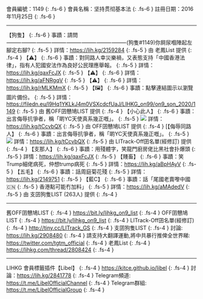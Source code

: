 
會員編號：1149 
{: .fs-6 }
會員名稱：坚持贯彻基本法
{: .fs-6 }
註冊日期：2016年11月25日 
{: .fs-6 }

---
【狗隻】 
{: .fs-6 }
事蹟：請問⸻⸻⸻⸻⸻⸻⸻⸻(狗隻#1149)你屙尿嗰陣起左腳定右腳? 
{: .fs-5 }
詳情：https://lih.kg/2159284 
{: .fs-5 }
由 老鳳List 提供 
{: .fs-4 }
【⚠️】 
{: .fs-6 }
事蹟：對同路人幸災樂禍，又表態支持「中國香港法律」，指有人犯國安法作為良好公民理應舉報。 
{: .fs-5 }
詳情：https://lih.kg/qaxFcJX 
{: .fs-5 }
【⚠️】 
{: .fs-6 }
詳情：https://lih.kg/aFNRgqV 
{: .fs-5 }
【⚠️】 
{: .fs-6 }
詳情：https://lih.kg/rMLKMmX 
{: .fs-5 }
【🖼️】 
{: .fs-6 }
事蹟：點擊連結圖示以瀏覽圖片備份。 
{: .fs-5 }
詳情：https://filedn.eu/l9Hq1YKLkJ4m0VSXcdcfUaJ/LIHKG_on99/on9_son_2020/1149 
{: .fs-5 }
由 舊OFF囝戇鳩LIST 提供 
{: .fs-4 }
【小心此人】 
{: .fs-6 }
事蹟：出言侮辱抗爭者，稱「啲YC天使真系幾正嘅」。 
{: .fs-5 }
![](https://filedn.eu/l9Hq1YKLkJ4m0VSXcdcfUaJ/LIHKG_on99/on9_jai/1149/1149.1_.png)
詳情：https://lih.kg/tCcvbQX 
{: .fs-5 }
由 OFF囝戇鳩LIST 提供 
{: .fs-4 }
[【侮辱同路人】 
{: .fs-6 }
事蹟：出言侮辱抗爭者，稱「啲YC天使真系幾正嘅」。 
{: .fs-5 }
![](https://filedn.eu/l9Hq1YKLkJ4m0VSXcdcfUaJ/LIHKG_on99/on9_jai/1149/1149.1_.png)
詳情：https://lih.kg/tCcvbQX 
{: .fs-5 }
由 LITrack-Off囝名單(經修訂) 提供 
{: .fs-4 }
【支那人】 
{: .fs-6 }
事蹟：用殘體字，笑龍門廚房佬比黑社會扑爆頭 
{: .fs-5 }
詳情：https://lih.kg/qaxFcJX 
{: .fs-5 }
【賤畜】 
{: .fs-6 }
事蹟：笑Trump細佬病死，仲想trump病死 
{: .fs-5 }
詳情：https://lih.kg/aBpHAyV 
{: .fs-5 }
【五毛】 
{: .fs-6 }
事蹟：話周庭菊花殘 
{: .fs-5 }
詳情：https://lih.kg/2149751 
{: .fs-5 }
【藍C】 
{: .fs-6 }
事蹟：話「尾國老賣嚟中國🇨🇳 
{: .fs-5 }
香港點可能冇加料」 
{: .fs-5 }
詳情：https://lih.kg/aMAdedV 
{: .fs-5 }
由 支囝狗隻LIST (263人) 提供 
{: .fs-4 }

---
舊OFF囝戇鳩LIST 
{: .fs-4 }
https://bit.ly/lihkg_on9_list 
{: .fs-4 }
OFF囝戇鳩LIST 
{: .fs-4 }
https://bit.ly/lihkg_on9_list 
{: .fs-4 }
LITrack-Off囝名單(經修訂) 
{: .fs-4 }
http://tiny.cc/LITrack_GS 
{: .fs-4 }
支囝狗隻LIST 
{: .fs-4 }
討論: https://lih.kg/2908480 
{: .fs-4 }
請支持大翻譯運動,將中共暴行推俾全世界睇: https://twitter.com/tgtm_official 
{: .fs-4 }
老鳳List 
{: .fs-4 }
https://lihkg.com/thread/2808424 
{: .fs-4 }

---
LIHKG 會員標籤插件【Libel】 
{: .fs-4 }
https://kitce.github.io/libel 
{: .fs-4 }
討論：https://lih.kg/2841778 
{: .fs-4 }
Telegram頻道: https://t.me/LibelOfficialChannel 
{: .fs-4 }
Telegram群組: https://t.me/LibelOfficialGroup 
{: .fs-4 }
